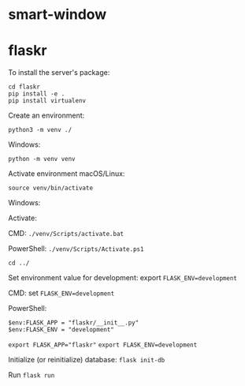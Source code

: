# smart-window

# flaskr

To install the server's package:

```
cd flaskr
pip install -e .
pip install virtualenv
```

Create an environment:
```
python3 -m venv ./
```

Windows: 
```
python -m venv venv
```

Activate environment
macOS/Linux:
```
source venv/bin/activate
```

Windows:

Activate:

CMD: ```./venv/Scripts/activate.bat```

PowerShell: ```./venv/Scripts/Activate.ps1```

```
cd ../
```

Set environment value for development: export ```FLASK_ENV=development```

CMD: set ```FLASK_ENV=development```

PowerShell: 
```
$env:FLASK_APP = "flaskr/__init__.py"
$env:FLASK_ENV = "development"
```

```export FLASK_APP="flaskr"```
```export FLASK_ENV=development```

Initialize (or reinitialize) database:
```flask init-db```

Run
```flask run```